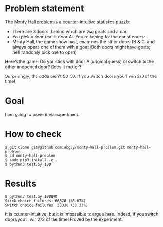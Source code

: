 # Problem statement

The [Monty Hall problem](https://en.wikipedia.org/wiki/Monty_Hall_problem) is a counter-intuitive statistics puzzle:

* There are 3 doors, behind which are two goats and a car.
* You pick a door (call it door A). You’re hoping for the car of course.
* Monty Hall, the game show host, examines the other doors (B & C) and always opens one of them with a goat (Both doors might have goats; he’ll randomly pick one to open)

Here’s the game: Do you stick with door A (original guess) or switch to the other unopened door? Does it matter?

Surprisingly, the odds aren’t 50-50. If you switch doors you’ll win 2/3 of the time!

# Goal

I am going to prove it via experiment.

# How to check

```
$ git clone git@github.com:abguy/monty-hall-problem.git monty-hall-problem
$ cd monty-hall-problem
$ sudo pip3 install -e .
$ python3 test.py 100
```

# Results

```
$ python3 test.py 100000
Stick choice failures: 66670 (66.67%)
Switch choice failures: 33330 (33.33%)
```

It is counter-intuitive, but it is impossible to argue here.
Indeed, if you switch doors you’ll win 2/3 of the time!
Proved by the experiment.
